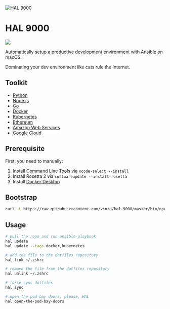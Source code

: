 ![HAL 9000](https://raw.githubusercontent.com/vinta/hal-9000/master/assets/HAL_9000.jpg "HAL 9000")

# HAL 9000

[![](https://img.shields.io/badge/made%20with-%e2%9d%a4-ff69b4.svg?style=flat-square)](https://vinta.ws/code/)

Automatically setup a productive development environment with Ansible on macOS.

Dominating your dev environment like cats rule the Internet.

## Toolkit

- [Python](https://github.com/vinta/hal-9000/blob/master/playbooks/roles/python/tasks/main.yml)
- [Node.js](https://github.com/vinta/hal-9000/blob/master/playbooks/roles/node/tasks/main.yml)
- [Go](https://github.com/vinta/hal-9000/blob/master/playbooks/roles/go/tasks/main.yml)
- [Docker](https://github.com/vinta/hal-9000/blob/master/playbooks/roles/docker/tasks/main.yml)
- [Kubernetes](https://github.com/vinta/hal-9000/blob/master/playbooks/roles/kubernetes/tasks/main.yml)
- [Ethereum](https://github.com/vinta/hal-9000/blob/master/playbooks/roles/ethereum/tasks/main.yml)
- [Amazon Web Services](https://github.com/vinta/hal-9000/blob/master/playbooks/roles/aws/tasks/main.yml)
- [Google Cloud](https://github.com/vinta/hal-9000/blob/master/playbooks/roles/gcp/tasks/main.yml)

## Prerequisite

First, you need to manually:

1. Install Command Line Tools via `xcode-select --install`
2. Install Rosetta 2 via `softwareupdate --install-rosetta`
3. Install [Docker Desktop](https://docs.docker.com/desktop/install/mac-install/)

## Bootstrap

```bash
curl -L https://raw.githubusercontent.com/vinta/hal-9000/master/bin/open-the-pod-bay-doors | bash
```

## Usage

```bash
# pull the repo and run ansible-playbook
hal update
hal update --tags docker,kubernetes

# add the file to the dotfiles repository
hal link ~/.zshrc

# remove the file from the dotfiles repository
hal unlink ~/.zshrc

# force sync dotfiles
hal sync

# open the pod bay doors, please, HAL
hal open-the-pod-bay-doors
```
